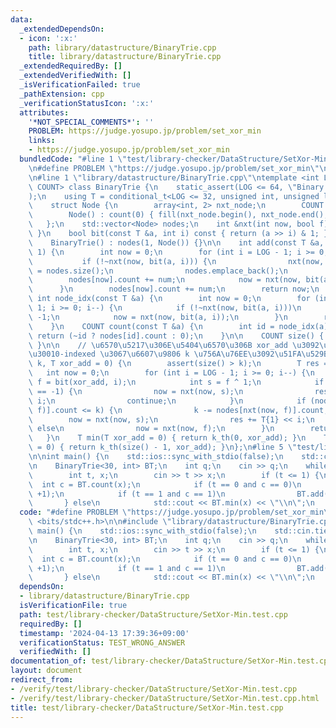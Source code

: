 ```yaml
---
data:
  _extendedDependsOn:
  - icon: ':x:'
    path: library/datastructure/BinaryTrie.cpp
    title: library/datastructure/BinaryTrie.cpp
  _extendedRequiredBy: []
  _extendedVerifiedWith: []
  _isVerificationFailed: true
  _pathExtension: cpp
  _verificationStatusIcon: ':x:'
  attributes:
    '*NOT_SPECIAL_COMMENTS*': ''
    PROBLEM: https://judge.yosupo.jp/problem/set_xor_min
    links:
    - https://judge.yosupo.jp/problem/set_xor_min
  bundledCode: "#line 1 \"test/library-checker/DataStructure/SetXor-Min.test.cpp\"\
    \n#define PROBLEM \"https://judge.yosupo.jp/problem/set_xor_min\"\n#include <bits/stdc++.h>\n\
    \n#line 1 \"library/datastructure/BinaryTrie.cpp\"\ntemplate <int LOG, typename\
    \ COUNT> class BinaryTrie {\n    static_assert(LOG <= 64, \"Binary Trie overflow\"\
    );\n    using T = conditional_t<LOG <= 32, unsigned int, unsigned long long>;\n\
    \    struct Node {\n        array<int, 2> nxt_node;\n        COUNT count; //\n\
    \        Node() : count(0) { fill(nxt_node.begin(), nxt_node.end(), -1); }\n \
    \   };\n    std::vector<Node> nodes;\n    int &nxt(int now, bool f) { return nodes[now].nxt_node[f];\
    \ }\n    bool bit(const T &a, int i) const { return (a >> i) & 1; }\n\n  public:\n\
    \    BinaryTrie() : nodes(1, Node()) {}\n\n    int add(const T &a, COUNT num =\
    \ 1) {\n        int now = 0;\n        for (int i = LOG - 1; i >= 0; i--) {\n \
    \           if (!~nxt(now, bit(a, i))) {\n                nxt(now, bit(a, i))\
    \ = nodes.size();\n                nodes.emplace_back();\n            }\n    \
    \        nodes[now].count += num;\n            now = nxt(now, bit(a, i));\n  \
    \      }\n        nodes[now].count += num;\n        return now;\n    }\n\n   \
    \ int node_idx(const T &a) {\n        int now = 0;\n        for (int i = LOG -\
    \ 1; i >= 0; i--) {\n            if (!~nxt(now, bit(a, i)))\n                return\
    \ -1;\n            now = nxt(now, bit(a, i));\n        }\n        return now;\n\
    \    }\n    COUNT count(const T &a) {\n        int id = node_idx(a);\n       \
    \ return (~id ? nodes[id].count : 0);\n    }\n\n    COUNT size() { return nodes[0].count;\
    \ }\n\n    // \u6570\u5217\u306E\u5404\u6570\u306B xor_add \u3092\u3057\u305F\u5F8C\
    \u30010-indexed \u3067\u6607\u9806 k \u756A\u76EE\u3092\u51FA\u529B\n    T k_th(COUNT\
    \ k, T xor_add = 0) {\n        assert(size() > k);\n        T res = 0;\n     \
    \   int now = 0;\n        for (int i = LOG - 1; i >= 0; i--) {\n            int\
    \ f = bit(xor_add, i);\n            int s = f ^ 1;\n            if (nxt(now, f)\
    \ == -1) {\n                now = nxt(now, s);\n                res += T{1} <<\
    \ i;\n                continue;\n            }\n            if (nodes[nxt(now,\
    \ f)].count <= k) {\n                k -= nodes[nxt(now, f)].count;\n        \
    \        now = nxt(now, s);\n                res += T{1} << i;\n            }\
    \ else\n                now = nxt(now, f);\n        }\n        return res;\n \
    \   }\n    T min(T xor_add = 0) { return k_th(0, xor_add); }\n    T max(T xor_add\
    \ = 0) { return k_th(size() - 1, xor_add); }\n};\n#line 5 \"test/library-checker/DataStructure/SetXor-Min.test.cpp\"\
    \n\nint main() {\n    std::ios::sync_with_stdio(false);\n    std::cin.tie(nullptr);\n\
    \n    BinaryTrie<30, int> BT;\n    int q;\n    cin >> q;\n    while (q--) {\n\
    \        int t, x;\n        cin >> t >> x;\n        if (t <= 1) {\n          \
    \  int c = BT.count(x);\n            if (t == 0 and c == 0)\n                BT.add(x,\
    \ +1);\n            if (t == 1 and c == 1)\n                BT.add(x, -1);\n \
    \       } else\n            std::cout << BT.min(x) << \"\\n\";\n    }\n}\n"
  code: "#define PROBLEM \"https://judge.yosupo.jp/problem/set_xor_min\"\n#include\
    \ <bits/stdc++.h>\n\n#include \"library/datastructure/BinaryTrie.cpp\"\n\nint\
    \ main() {\n    std::ios::sync_with_stdio(false);\n    std::cin.tie(nullptr);\n\
    \n    BinaryTrie<30, int> BT;\n    int q;\n    cin >> q;\n    while (q--) {\n\
    \        int t, x;\n        cin >> t >> x;\n        if (t <= 1) {\n          \
    \  int c = BT.count(x);\n            if (t == 0 and c == 0)\n                BT.add(x,\
    \ +1);\n            if (t == 1 and c == 1)\n                BT.add(x, -1);\n \
    \       } else\n            std::cout << BT.min(x) << \"\\n\";\n    }\n}\n"
  dependsOn:
  - library/datastructure/BinaryTrie.cpp
  isVerificationFile: true
  path: test/library-checker/DataStructure/SetXor-Min.test.cpp
  requiredBy: []
  timestamp: '2024-04-13 17:39:36+09:00'
  verificationStatus: TEST_WRONG_ANSWER
  verifiedWith: []
documentation_of: test/library-checker/DataStructure/SetXor-Min.test.cpp
layout: document
redirect_from:
- /verify/test/library-checker/DataStructure/SetXor-Min.test.cpp
- /verify/test/library-checker/DataStructure/SetXor-Min.test.cpp.html
title: test/library-checker/DataStructure/SetXor-Min.test.cpp
---
```

